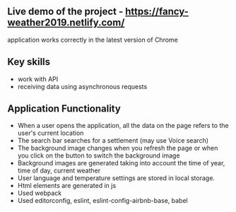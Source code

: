 ## Live demo of the project - https://fancy-weather2019.netlify.com/

application works correctly in the latest version of Chrome

## Key skills
- work with API
- receiving data using asynchronous requests

## Application Functionality 

- When a user opens the application, all the data on the page refers to the user's current location
- The search bar searches for a settlement (may use Voice search)
- The background image changes when you refresh the page or when you click on the button to switch the background image
- Background images are generated taking into account the time of year, time of day, current weather
- User language and temperature settings are stored in local storage.
- Html elements are generated in js
- Used webpack
- Used editorconfig, eslint, eslint-config-airbnb-base, babel
